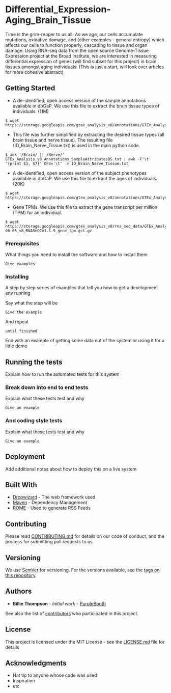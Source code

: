 # Differential_Expression-Aging_Brain_Tissue
Time is the grim-reaper to us all. As we age, our cells accumulate mutations, oxidative damage, and (other examples - general entropy) which  affects our cells to function properly, cascading to tissue and organ damage. Using RNA-seq data from the open source Genome-Tissue Expression project at the Broad Institute, we are interested in measuring differential expression of genes (will find subset for this project) in brain tissues amongst aging individuals.
(This is just a start, will look over articles for more cohesive abstract)
## Getting Started

- A de-identified, open access version of the sample annotations available in dbGaP. We use this file to extract the brain tissue types of individuals. (11M)
```
$ wget https://storage.googleapis.com/gtex_analysis_v8/annotations/GTEx_Analysis_v8_Annotations_SampleAttributesDS.txt
```
- This file was further simplified by extracting the desired tissue types (all brain tissue and nerve tissue). The resulting file (ID_Brain_Nerve_Tissue.txt) is used in the main python code. 
```
$ awk '/Brain/ || /Nerve/' GTEx_Analysis_v8_Annotations_SampleAttributesDS.txt | awk -F'\t' '{print $1, $7}' OFS='\t'  > ID_Brain_Nerve_Tissue.txt
```

- A de-identified, open access version of the subject phenotypes available in dbGaP. We use this file to extract the ages of individuals. (20K)
```
$ wget https://storage.googleapis.com/gtex_analysis_v8/annotations/GTEx_Analysis_v8_Annotations_SubjectPhenotypesDS.txt
```

- Gene TPMs. We use this file to extract the gene transcript per million (TPM) for an individual.
```
$ wget https://storage.googleapis.com/gtex_analysis_v8/rna_seq_data/GTEx_Analysis_2017-06-05_v8_RNASeQCv1.1.9_gene_tpm.gct.gz
```

### Prerequisites

What things you need to install the software and how to install them

```
Give examples
```

### Installing

A step by step series of examples that tell you how to get a development env running

Say what the step will be

```
Give the example
```

And repeat

```
until finished
```

End with an example of getting some data out of the system or using it for a little demo

## Running the tests

Explain how to run the automated tests for this system

### Break down into end to end tests

Explain what these tests test and why

```
Give an example
```

### And coding style tests

Explain what these tests test and why

```
Give an example
```

## Deployment

Add additional notes about how to deploy this on a live system

## Built With

* [Dropwizard](http://www.dropwizard.io/1.0.2/docs/) - The web framework used
* [Maven](https://maven.apache.org/) - Dependency Management
* [ROME](https://rometools.github.io/rome/) - Used to generate RSS Feeds

## Contributing

Please read [CONTRIBUTING.md](https://gist.github.com/PurpleBooth/b24679402957c63ec426) for details on our code of conduct, and the process for submitting pull requests to us.

## Versioning

We use [SemVer](http://semver.org/) for versioning. For the versions available, see the [tags on this repository](https://github.com/your/project/tags).

## Authors

* **Billie Thompson** - *Initial work* - [PurpleBooth](https://github.com/PurpleBooth)

See also the list of [contributors](https://github.com/your/project/contributors) who participated in this project.

## License

This project is licensed under the MIT License - see the [LICENSE.md](LICENSE.md) file for details

## Acknowledgments

* Hat tip to anyone whose code was used
* Inspiration
* etc
